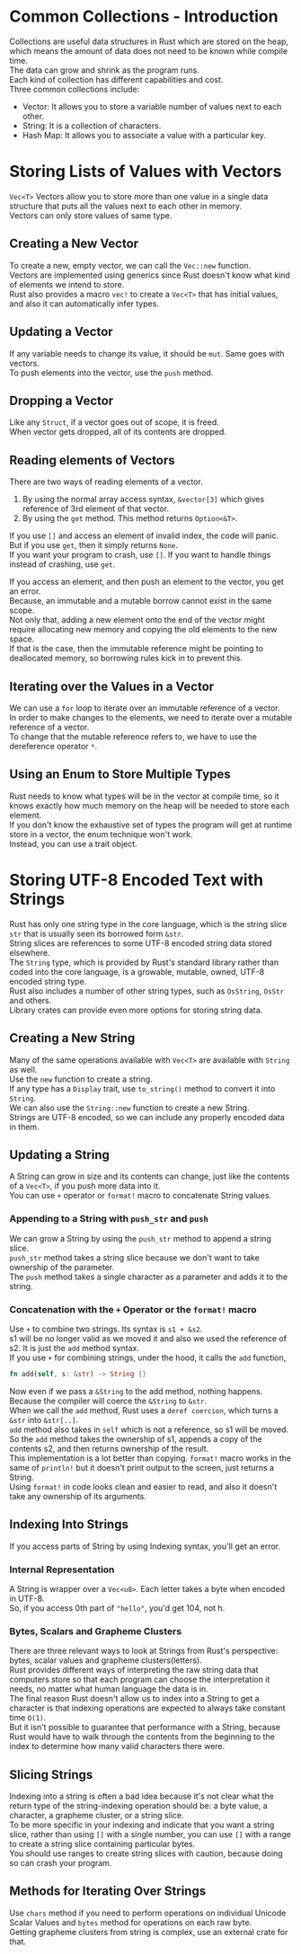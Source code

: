 # Common Collections - Introduction
Collections are useful data structures in Rust which are stored on the heap, which means the amount of data does not need to be known while compile time.  
The data can grow and shrink as the program runs.  
Each kind of collection has different capabilities and cost.  
Three common collections include:
* Vector: It allows you to store a variable number of values next to each other.
* String: It is a collection of characters.
* Hash Map: It allows you to associate a value with a particular key.

# Storing Lists of Values with Vectors
`Vec<T>` Vectors allow you to store more than one value in a single data structure that puts all the values next to each other in memory.  
Vectors can only store values of same type.

## Creating a New Vector
To create a new, empty vector, we can call the `Vec::new` function.  
Vectors are implemented using generics since Rust doesn't know what kind of elements we intend to store.  
Rust also provides a macro `vec!` to create a `Vec<T>` that has initial values, and also it can automatically infer types.

## Updating a Vector
If any variable needs to change its value, it should be `mut`. Same goes with vectors.  
To push elements into the vector, use the `push` method.

## Dropping a Vector
Like any `Struct`, if a vector goes out of scope, it is freed.  
When vector gets dropped, all of its contents are dropped.

## Reading elements of Vectors
There are two ways of reading elements of a vector.  
1. By using the normal array access syntax, `&vector[3]` which gives reference of 3rd element of that vector.
2. By using the `get` method. This method returns `Option<&T>`.

If you use `[]` and access an element of invalid index, the code will panic.  
But if you use `get`, then it simply returns `None`.  
If you want your program to crash, use `[]`. If you want to handle things instead of crashing, use `get`.  

If you access an element, and then push an element to the vector, you get an error.  
Because, an immutable and a mutable borrow cannot exist in the same scope.  
Not only that, adding a new element onto the end of the vector might require allocating new memory and copying the old elements to the new space.  
If that is the case, then the immutable reference might be pointing to deallocated memory, so borrowing rules kick in to prevent this.  

## Iterating over the Values in a Vector
We can use a `for` loop to iterate over an immutable reference of a vector.  
In order to make changes to the elements, we need to iterate over a mutable reference of a vector.  
To change that the mutable reference refers to, we have to use the dereference operator `*`.

## Using an Enum to Store Multiple Types
Rust needs to know what types will be in the vector at compile time, so it knows exactly how much memory on the heap will be needed to store each element.  
If you don't know the exhaustive set of types the program will get at runtime store in a vector, the enum technique won't work.  
Instead, you can use a trait object.

# Storing UTF-8 Encoded Text with Strings
Rust has only one string type in the core language, which is the string slice `str` that is usually seen its borrowed form `&str`.  
String slices are references to some UTF-8 encoded string data stored elsewhere.  
The `String` type, which is provided by Rust's standard library rather than coded into the core language, is a growable, mutable, owned, UTF-8 encoded string type.  
Rust also includes a number of other string types, such as `OsString`, `OsStr` and others.  
Library crates can provide even more options for storing string data.

## Creating a New String
Many of the same operations available with `Vec<T>` are available with `String` as well.  
Use the `new` function to create a string.  
If any type has a `Display` trait, use `to_string()` method to convert it into `String`.  
We can also use the `String::new` function to create a new String.  
Strings are UTF-8 encoded, so we can include any properly encoded data in them.  

## Updating a String
A String can grow in size and its contents can change, just like the contents of a `Vec<T>`, if you push more data into it.  
You can use `+` operator or `format!` macro to concatenate String values.

### Appending to a String with `push_str` and `push`
We can grow a String by using the `push_str` method to append a string slice.  
`push_str` method takes a string slice because we don't want to take ownership of the parameter.  
The `push` method takes a single character as a parameter and adds it to the string.

### Concatenation with the `+` Operator or the `format!` macro
Use `+` to combine two strings. Its syntax is `s1 + &s2`.  
s1 will be no longer valid as we moved it and also we used the reference of s2. It is just the `add` method syntax.  
If you use `+` for combining strings, under the hood, it calls the `add` function,
```rust
fn add(self, s: &str) -> String {}
```  
Now even if we pass a `&String` to the add method, nothing happens.  
Because the compiler will coerce the `&String` to `&str`.  
When we call the `add` method, Rust uses a `deref coercion`, which turns a `&str` into `&str[..]`.  
`add` method also takes in `self` which is not a reference, so s1 will be moved.  
So the `add` method takes the ownership of s1, appends a copy of the contents s2, and then returns ownership of the result.  
This implementation is a lot better than copying.
`format!` macro works in the same of `println!` but it doesn't print output to the screen, just returns a String.  
Using `format!` in code looks clean and easier to read, and also it doesn't take any ownership of its arguments.  

## Indexing Into Strings
If you access parts of String by using Indexing syntax, you'll get an error.  

### Internal Representation
A String is wrapper over a `Vec<u8>`. Each letter takes a byte when encoded in UTF-8.  
So, if you access 0th part of `"hello"`, you'd get 104, not h.  

### Bytes, Scalars and Grapheme Clusters
There are three relevant ways to look at Strings from Rust's perspective: bytes, scalar values and grapheme clusters(letters).  
Rust provides different ways of interpreting the raw string data that computers store so that each program can choose the interpretation it needs, no matter what human language the data is in.  
The final reason Rust doesn't allow us to index into a String to get a character is that indexing operations are expected to always take constant time `O(1)`.  
But it isn't possible to guarantee that performance with a String, because Rust would have to walk through the contents from the beginning to the index to determine how many valid characters there were.  

## Slicing Strings
Indexing into a string is often a bad idea because it's not clear what the return type of the string-indexing operation should be: a byte value, a character, a grapheme cluster, or a string slice.  
To be more specific in your indexing and indicate that you want a string slice, rather than using `[]` with a single number, you can use `[]` with a range to create a string slice containing particular bytes.  
You should use ranges to create string slices with caution, because doing so can crash your program.  

## Methods for Iterating Over Strings
Use `chars` method if you need to perform operations on individual Unicode Scalar Values and `bytes` method for operations on each raw byte.  
Getting grapheme clusters from string is complex, use an external crate for that.